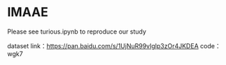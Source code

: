 # IMAAE

Please see turious.ipynb to reproduce our study

dataset link：https://pan.baidu.com/s/1UjNuR99vIglp3zOr4JKDEA code：wgk7
